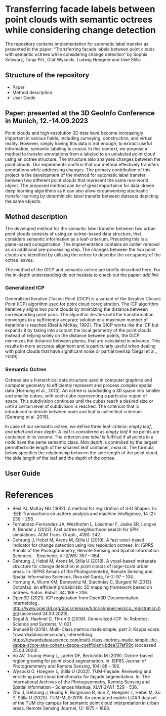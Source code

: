 # Transferring facade labels between point clouds with semantic octrees while considering change detection
The repository contains implementation for automatic label transfer as presented in the paper: "Transferring facade labels between point clouds with semantic octrees while considering change detection" by Sophia Schwarz, Tanja Pilz, Olaf Wysocki, Ludwig Hoegner and Uwe Stilla

## Structure of the repository
- Paper
- Method description
- User Guide


## Paper: presented at the 3D GeoInfo Conference in Munich, 12.-14.09.2023
Point clouds and high-resolution 3D data have become increasingly important in various fields, including surveying, construction, and virtual reality. 
However, simply having this data is not enough; to extract useful information, semantic labeling is crucial. 
In this context, we propose a method to transfer annotations from a labeled to an unlabeled point cloud using an octree structure. 
The structure also analyses changes between the point clouds. 
Our experiments confirm that our method effectively transfers annotations while addressing changes. 
The primary contribution of this project is the development of the method for automatic label transfer between two different point clouds that represent the same real-world object. 
The proposed method can be of great importance for data-driven deep learning algorithms as it can also allow circumventing stochastic transfer learning by deterministic label transfer between datasets depicting the same objects.

## Method description
The developed method for the semantic label transfer between two urban point clouds consists of using an octree-based data structure, that considers semantic information as a leaf-criterium. Preceding this is a plane-based coregistration. The implementation contains an outlier removal as an additional pre-processing step. The changes between the two point clouds are identified by utilizing the octree to describe the occupancy of the octree leaves.

The method of the GICP and semantic octree are briefly described here. 
For the in-depth understanding do not hesitate to check out the paper: _add link_


### Generalized ICP
Generalized Iterative Closest Point (GICP) is a variant of the Iterative Closest Point (ICP) algorithm used for point cloud coregistration. The ICP algorithm iteratively aligns two point clouds by minimizing the distance between corresponding point pairs. The algorithm iterates until the transformation converges to a sufficiently accurate solution or a maximum number of iterations is reached [Besl & McKay, 1992]. The GICP works like the ICP but expands it by taking into account the local geometry of the point clouds. Instead of relying solely on the distance between points, the GICP minimizes the distance between planes, that are calculated in advance. This results in more accurate alignment and is particularly useful when dealing with point clouds that have significant noise or partial overlap [Segal et al., 2009]. 

### Semantic Octree
Octrees are a hierarchical data structure used in computer graphics and computer geometry to efficiently represent and process complex spatial data [Hornung et al., 2013]. An octree is subdividing a 3D space into smaller and smaller cubes, with each cube representing a particular region of space. This subdivision continues until the cubes reach a desired size or until a certain level of subdivision is reached. The criterium that is introduced to decide between node and leaf is called leaf criterium [Gehrung et al. 2019].

In case of our semantic octree, we define three leaf-criteria: _empty leaf_, _one label_ and _max depth_.
A leaf is considered as _empty leaf_ if no points are contained in its volume.
The criterion _one label_ is fulfilled if all points in a node have the same semantic class.
_Max depth_ is controlled by the largest permitted side length of the smallest leaf container, _maxLat_. The formula below specifies the relationship between the side length of the point cloud, the side length of the leaf and the depth of the octree.


## User Guide

# References
- Besl PJ, McKay ND (1992). A method for registration of 3-D Shapes. In: IEEE Transactions on pattern analysis and machine intelligence, 14 (2): 239 – 256.
- Fernandez-Fernandez JA, Westhofen L, Löschner F, Jeske SR, Longva A, Bender J (2022). Fast octree neighborhood search for SPH simulations. ACM Trans. Graph., 41(6): 242.
- Gehrung J, Hebel M, Arens M, Stilla U (2019). A fast voxel-based indicator for change detection using low resolution octrees. In: ISPRS Annals of the Photogrammetry, Remote Sensing and Spatial Information Sciences.  - Enschede, VI-2/WS: 357 – 364.
- Gehrung J, Hebel M, Arens M, Stilla U (2018). A voxel-based metadata structure for change detection in point clouds of large-scale urban areas. In: ISPRS Annals of the Photogrammetry, Remote Sensing and Spatial Information Sciences. Riva del Garda, IV-2: 97 – 104.
- Hornung A, Wurm KM, Bennewitz M, Stachniss C, Burgard W (2013). OctoMap: an efficient probabilistic 3D mapping framework based on octrees. Auton. Robot. 34: 189 – 206.
- Open3D (2021). ICP registration from Open3D Documentation, Internetblog. http://www.open3d.org/docs/release/tutorial/pipelines/icp_registration.html (accessed 24.03.2023).
- Segal A, Haehnel D, Thrun S (2009). Generalized-ICP. In: Robotics: Science and Systems, V: 021.
- Shmueli B (2019). Multi-Class metrics made simple, part 3: Kappa score. Towardsdatascience.com, Internetblog. https://towardsdatascience.com/multi-class-metrics-made-simple-the-kappa-score-aka-cohens-kappa-coefficient-bdea137af09c (accessed 25.03.2023).
- Vo AV, Truong-Hong L, Laefer DF, Bertolotto M (2015). Octree-based region growing for point cloud segmentation. In: ISPRS Journal of Photogrammetry and Remote Sensing, 104: 88 – 100.
- Wysocki O, Hoegner L, Stilla U (2022). TUM-Façade: Reviewing and enriching point cloud benchmarks for façade segmentation. In: The International Archives of the Photogrammetry, Remote Sensing and Spatial Information - Sciences Mantua, XLVI-2/W1: 529 – 536.
- Zhu J, Gehrung J, Huang R, Borgmann B, Sun Z, Hoegner L, Hebel M, Xu Y, Stilla U (2020). TUM-MLS-2016: An annotated mobile LiDAR dataset of the TUM city campus for semantic point cloud interpretation in urban areas. Remote Sensing Journal, 12: 1875 – 1893.

